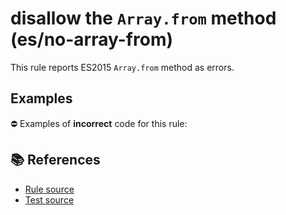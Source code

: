 # disallow the `Array.from` method (es/no-array-from)

This rule reports ES2015 `Array.from` method as errors.

## Examples

⛔ Examples of **incorrect** code for this rule:

<eslint-playground type="bad" code="/*eslint es/no-array-from: error */
const array = Array.from(&quot;hello&quot;)
" />

## 📚 References

- [Rule source](https://github.com/mysticatea/eslint-plugin-es/blob/v1.3.1/lib/rules/no-array-from.js)
- [Test source](https://github.com/mysticatea/eslint-plugin-es/blob/v1.3.1/tests/lib/rules/no-array-from.js)
